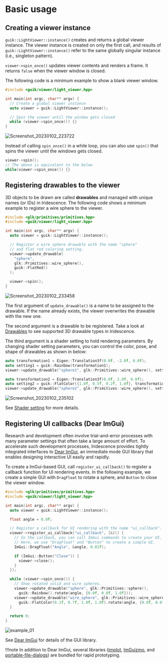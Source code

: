 # Basic usage

## Creating a viewer instance

```guik::LightViewer::instance()``` creates and returns a global viewer instance. The viewer instance is created on only the first call, and results of ```guik::LightViewer::instance()``` refer to the same globally singular instance (i.e., singleton pattern).

```viewer->spin_once()``` updates viewer contents and renders a frame. It returns ```false``` when the viewer window is closed.

The following code is a minimum example to show a blank viewer window.

```cpp
#include <guik/viewer/light_viewer.hpp>

int main(int argc, char** argv) {
  // Create a global viewer instance
  auto viewer = guik::LightViewer::instance();

  // Spin the viewer until the window gets closed
  while (viewer->spin_once()) {}
}
```

![Screenshot_20230102_223722](https://user-images.githubusercontent.com/31344317/210238748-b4f463ee-af08-425c-86d3-7b21ae4b18e5.png)

Instead of calling ```spin_once()``` in a while loop, you can also use ```spin()``` that spins the viewer until the windows gets closed.

```cpp
viewer->spin();
// The above is equivalent to the below
while(viewer->spin_once()) {}
```

## Registering drawables to the viewer

3D objects to be drawn are called **drawables** and managed with unique names (or IDs) in Iridescence. The following code shows a minimum example to register a wire sphere to the viewer.

```cpp
#include <glk/primitives/primitives.hpp>
#include <guik/viewer/light_viewer.hpp>

int main(int argc, char** argv) {
  auto viewer = guik::LightViewer::instance();

  // Register a wire sphere drawable with the name "sphere"
  // and flat red coloring setting.
  viewer->update_drawable(
    "sphere",
    glk::Primitives::wire_sphere(),
    guik::FlatRed()
  );

  viewer->spin();
}
```

![Screenshot_20230102_233458](https://user-images.githubusercontent.com/31344317/210245441-2506d0c1-e044-4ed3-904d-00f9c96ef520.png)

The first argument of ```update_drawable()``` is a name to be assigned to the drawable. If the name already exists, the viewer overwrites the drawable with the new one.

The second argument is a drawable to be registered. Take a look at [Drawables](drawables.md) to see supported 3D drawable types in Iridescence.

The third argument is a shader setting to hold rendering parameters. By changing shader setting parameters, you can control the color, pose, and shape of drawables as shown in below:
```cpp
auto transformation1 = Eigen::Translation3f(0.0f, -2.0f, 0.0f);
auto setting1 = guik::Rainbow(transformation1);
viewer->update_drawable("sphere1", glk::Primitives::wire_sphere(), setting1);

auto transformation2 = Eigen::Translation3f(0.0f, 2.0f, 0.0f);
auto setting2 = guik::FlatColor({1.0f, 0.5f, 0.2f, 1.0f}, transformation2);
viewer->update_drawable("sphere2", glk::Primitives::wire_sphere(), setting2);
```

![Screenshot_20230102_235102](https://user-images.githubusercontent.com/31344317/210247287-5f51f5c7-58a2-4c55-bed0-b1245bad6bde.png)


See [Shader setting](shader.md) for more details.

## Registering UI callbacks (Dear ImGui)

Research and development often involve trial-and-error processes with many parameter settings that often take a large amount of effort. To accelerate such development processes, Iridescence provides tightly integrated interfaces to [Dear ImGui](https://github.com/ocornut/imgui), an immediate mode GUI library that enables designing interactive UI easily and rapidly.

To create a ImGui-based GUI, call ```register_ui_callback()``` to register a callback function for UI rendering events. In the following example, we create a simple GUI with ```DragFloat``` to rotate a sphere, and ```Button``` to close the viewer window.

```cpp
#include <glk/primitives/primitives.hpp>
#include <guik/viewer/light_viewer.hpp>

int main(int argc, char** argv) {
  auto viewer = guik::LightViewer::instance();

  float angle = 0.0f;

  // Register a callback for UI rendering with the name "ui_callback".
  viewer->register_ui_callback("ui_callback", [&]() {
    // In the callback, you can call ImGui commands to create your UI.
    // Here, we use "DragFloat" and "Button" to create a simple UI.
    ImGui::DragFloat("Angle", &angle, 0.01f);

    if (ImGui::Button("Close")) {
      viewer->close();
    }
  });

  while (viewer->spin_once()) {
    // Show rotated solid and wire spheres.
    viewer->update_drawable("sphere", glk::Primitives::sphere(),
      guik::Rainbow().rotate(angle, {0.0f, 0.0f, 1.0f}));
    viewer->update_drawable("wire_sphere", glk::Primitives::wire_sphere(),
      guik::FlatColor(0.1f, 0.7f, 1.0f, 1.0f).rotate(angle, {0.0f, 0.0f, 1.0f}));
  }

  return 0;
}
```

![example_01](https://user-images.githubusercontent.com/31344317/210127177-31630466-f8a1-45b6-8bc7-2fdd2e4c9548.gif)

See [Dear ImGui](https://github.com/ocornut/imgui) for details of the GUI library.

!!!note 
    In addition to Dear ImGui, several libraries ([implot](https://github.com/epezent/implot), [ImGuizmo](https://github.com/CedricGuillemet/ImGuizmo), and [portable-file-dialogs](https://github.com/samhocevar/portable-file-dialogs)) are bundled for rapid prototyping.
